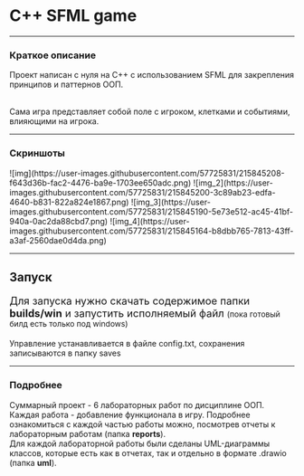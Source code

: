 <h1>C++ SFML game</h1>

<hr>
<h3>Краткое описание</h3>
Проект написан с нуля на С++ с использованием SFML для закрепления
принципов и паттернов ООП.
<br>
<br>

Сама игра представляет собой поле с игроком, клетками и событиями,
влияющими на игрока.

<hr>

<h3>Скриншоты</h3>
![img](https://user-images.githubusercontent.com/57725831/215845208-f643d36b-fac2-4476-ba9e-1703ee650adc.png)
![img_2](https://user-images.githubusercontent.com/57725831/215845200-3c89ab23-edfa-4640-b831-822a824e1867.png)
![img_3](https://user-images.githubusercontent.com/57725831/215845190-5e73e512-ac45-41bf-940a-0ac2da88cbd7.png)
![img_4](https://user-images.githubusercontent.com/57725831/215845164-b8dbb765-7813-43ff-a3af-2560dae0d4da.png)

<hr>

<h2>Запуск</h2>
<p style="font-size: 1.3em;">
    Для запуска нужно скачать содержимое папки 
    <b>builds/win</b>
    и запустить исполняемый файл
    <span style="font-size: 0.75em;">
        (пока готовый билд есть только под windows)
    </span>
</p>
Управление устанавливается в файле config.txt, сохранения
записываются в папку saves

<hr>

<h3>Подробнее</h3>
Суммарный проект - 6 лабораторных работ по дисциплине ООП. 
Каждая работа - добавление функционала в игру. Подробнее
ознакомиться с каждой частью работы можно, посмотрев отчеты к
лабораторным работам (папка <b>reports</b>).
<br>
Для каждой лабораторной работы были сделаны UML-диаграммы классов,
которые есть как в отчетах, так и отдельно в формате .drawio
(папка <b>uml</b>).
